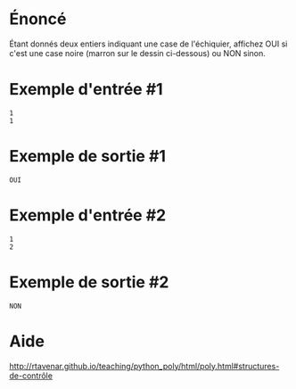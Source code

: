 # **Énoncé**

Étant donnés deux entiers indiquant une case de l'échiquier, affichez OUI si c'est une case noire (marron sur le dessin ci-dessous) ou NON sinon.

 

# **Exemple d'entrée** #1

```
1
1
```

# **Exemple de sortie** #1

```
OUI
```

# **Exemple d'entrée** #2

```
1
2
```

# **Exemple de sortie** #2

```
NON
```

# Aide

http://rtavenar.github.io/teaching/python_poly/html/poly.html#structures-de-contrôle